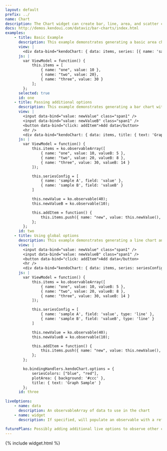 ```yaml
---
layout: default
prefix: ../
name: Chart
description: The Chart widget can create bar, line, area, and scatter charts with a variety of options.
docs: http://demos.kendoui.com/dataviz/bar-charts/index.html
examples:
    - title: Basic Example
      description: This example demonstrates generating a basic area chart.
      view: |
        <div data-bind="kendoChart: { data: items, series: [{ name: 'sample', field: 'value' }] }"> </div>
      js: |
        var ViewModel = function() {
            this.items = [
                { name: "one", value: 10 },
                { name: "two", value: 20},
                { name: "three", value: 30 }
            ];
        };
      selected: true
      id: one
    - title: Passing additional options
      description: This example demonstrates generating a bar chart with some additional options specified.
      view: |
        <input data-bind="value: newValue" class="span1" />
        <input data-bind="value: newValueB" class="span1" />
        <button data-bind="click: addItem">Add data</button>
        <hr />
        <div data-bind="kendoChart: { data: items, title: { text: 'Graph Sample' }, series: seriesConfig, seriesColors: ['blue', 'red'] }"> </div>
      js: |
        var ViewModel = function() {
            this.items = ko.observableArray([
                { name: "one", value: 10, valueB: 5 },
                { name: "two", value: 20, valueB: 8 },
                { name: "three", value: 30, valueB: 14 }
            ]);

            this.seriesConfig = [
                { name: 'sample A', field: 'value' },
                { name: 'sample B', field: 'valueB' }
            ]

            this.newValue = ko.observable(40);
            this.newValueB = ko.observable(10);

            this.addItem = function() {
                this.items.push({ name: "new", value: this.newValue(), valueB: this.newValueB() });
            };
        };
      id: two
    - title: Using global options
      description: This example demonstrates generating a line chart and customizing the series colors by setting the *seriesColor* property in *ko.bindingHandlers.kendoChart.options*.
      view: |
        <input data-bind="value: newValue" class="span1" />
        <input data-bind="value: newValueB" class="span1" />
        <button data-bind="click: addItem">Add data</button>
        <hr />
        <div data-bind="kendoChart: { data: items, series: seriesConfig }"> </div>
      js: |
        var ViewModel = function() {
            this.items = ko.observableArray([
                { name: "one", value: 10, valueB: 5 },
                { name: "two", value: 20, valueB: 8 },
                { name: "three", value: 30, valueB: 14 }
            ]);

            this.seriesConfig = [
                { name: 'sample A', field: 'value', type: 'line' },
                { name: 'sample B', field: 'valueB', type: 'line' }
            ]

            this.newValue = ko.observable(40);
            this.newValueB = ko.observable(10);

            this.addItem = function() {
                this.items.push({ name: "new", value: this.newValue(), valueB: this.newValueB() });
            };
        };

        ko.bindingHandlers.kendoChart.options = {
            seriesColors: ["blue", "red"],
            plotArea: { background: '#ccc' },
            title: { text: 'Graph Sample' }
        };
      id: three
      
liveOptions:
    - name: data
      description: An observableArray of data to use in the chart
    - name: widget
      description: If specified, will populate an observable with a reference to the actual widget
      
futurePlans: Possibly adding additional live options to observe other configuration choices and refresh the chart.
---
```


{% include widget.html %}
